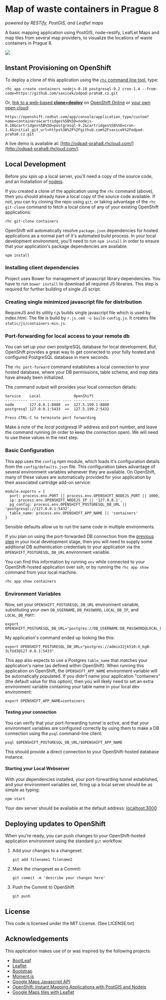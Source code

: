 # Map of waste containers in Prague 8
*powered by RESTify, PostGIS, and Leaflet maps*

A basic mapping application using PostGIS, node-restify, LeafLet Maps and map tiles from several map providers, to visualize the locations of waste containers in Prague 8.

<a href='http://odpad-praha8.rhcloud.com/'><img src='http://odpad-praha8.rhcloud.com/img/odpad.png'/></a>

## Instant Provisioning on OpenShift
To deploy a clone of this application using the [`rhc` command line tool](http://rubygems.org/gems/rhc), type:

    rhc app create containers nodejs-0.10 postgresql-9.2 cron-1.4 --from-code=https://github.com/saxicek/odpad-praha8.cz.git
    
Or, [link to a web-based **clone+deploy**](https://openshift.redhat.com/app/console/application_type/custom?name=containers&cartridges%5B%5D=nodejs-0.10&cartridges%5B%5D=postgresql-9.2&cartridges%5B%5D=cron-1.4&initial_git_url=https%3A%2F%2Fgithub.com%2Fsaxicek%2Fodpad-praha8.cz.git) on [OpenShift Online](http://OpenShift.com) or [your own open cloud](http://openshift.github.io):

    https://openshift.redhat.com/app/console/application_type/custom?name=containers&cartridges%5B%5D=nodejs-0.10&cartridges%5B%5D=postgresql-9.2&cartridges%5B%5D=cron-1.4&initial_git_url=https%3A%2F%2Fgithub.com%2Fsaxicek%2Fodpad-praha8.cz.git

A live demo is available at: [http://odpad-praha8.rhcloud.com/](http://odpad-praha8.rhcloud.com/)

## Local Development
Before you spin up a local server, you'll need a copy of the source code, and an installation of [nodejs](http://nodejs.org/).

If you created a clone of the application using the `rhc` command (above), then you should already have a local copy of the source code available.  If not, you can try cloning the repo using `git`, or taking advantage of the `rhc git-clone` command to fetch a local clone of any of your existing OpenShift applications:

    rhc git-clone containers

OpenShift will automatically resolve `package.json` dependencies for hosted applications as a normal part of it's automated build process.  In your local development environment, you'll need to run `npm install` in order to ensure that your application's package dependencies are available:

    npm install

### Installing client dependencies
Project uses Bower for management of javascript library dependencies. You have to run `bower install` to download all required JS libraries. This step is required for further building of single JS script.

### Creating single minimized javascript file for distribution
RequireJS and its utility r.js builds single javascript file which is used by index.html. The file is build by `r.js.cmd -o build-config.js`. It creates file `static/js/containers-min.js`.

### Port-forwarding for local access to your remote db
You can set up your own postgreSQL database for local development.  But, OpenShift provides a great way to get connected to your fully hosted and configured PostgreSQL database in mere seconds.  

The `rhc port-forward` command establishes a local connection to your hosted database, where your DB permissions, table schema, and map data have already been initialized.  

The command output will provides your local connection details:

    Service    Local               OpenShift
    ---------- -------------- ---- ----------------
    node       127.0.0.1:8080  =>  127.5.199.1:8080
    postgresql 127.0.0.1:5433  =>  127.5.199.2:5432

    Press CTRL-C to terminate port forwarding

Make a note of the *local* postgresql IP address and port number, and leave the command running (in order to keep the connection open).  We will need to use these values in the next step.

### Basic Configuration
This app uses the `config` npm module, which loads it's configuration details from the `config/defaults.json` file.  This configuration takes advantage of several environment variables whenever they are available.  On OpenShift, many of these values are automatically provided for your application by their associated cartridge add-on service:

    module.exports = {
      port: process.env.PORT || process.env.OPENSHIFT_NODEJS_PORT || 3000,
      ip: process.env.OPENSHIFT_NODEJS_IP || '127.0.0.1',
      pg_config: process.env.OPENSHIFT_POSTGRESQL_DB_URL || 'postgresql://127.0.0.1:5432',
      table_name: process.env.OPENSHIFT_APP_NAME || 'containers'
    }

Sensible defaults allow us to run the same code in multiple environments. 

If you plan on using the port-forwarded DB connection from the [previous step](#local-db-access) in your local development stage, then you will need to supply some additional DB authentication credentials to your application via the `OPENSHIFT_POSTGRESQL_DB_URL` environment variable. 

You can find this information by running `env` while connected to your OpenShift-hosted application over ssh, or by running the `rhc app show` command from your local machine.

    rhc app show containers

### Environment Variables
Now, set your `OPENSHIFT_POSTGRESQL_DB_URL` environment variable, substituting your own `DB_USERNAME`, `DB_PASSWORD`, `LOCAL_DB_IP`, and `LOCAL_DB_PORT`:

    export OPENSHIFT_POSTGRESQL_DB_URL="postgres://DB_USERNAME:DB_PASSWORD@LOCAL_DB_IP:LOCAL_DB_PORT"

My application's command ended up looking like this:

    export OPENSHIFT_POSTGRESQL_DB_URL="postgres://admin32jk510:X_kgB-3LfUd3@127.0.0.1:5433"

This app also expects to use a Postgres `table_name` that matches your application's name (as defined within OpenShift).  When running this application on OpenShift, the `OPENSHIFT_APP_NAME` environment variable will be automatically populated.  If you didn't name your application "containers" (the default value for this option), then you will likely need to set an extra environment variable containing your table name in your local dev environment:

    export OPENSHIFT_APP_NAME=containers

#### Testing your connection
You can verify that your port-forwarding tunnel is active, and that your environment variables are configured correctly by using them to make a DB connection using the `psql` command-line client:

    psql $OPENSHIFT_POSTGRESQL_DB_URL/$OPENSHIFT_APP_NAME

This should provide a direct connection to your OpenShift-hosted database instance.

#### Starting your Local Webserver
With your dependencies installed, your port-forwarding tunnel established, and your environment variables set, firing up a local server should be as simple as typing:

    npm start

Your dev server should be available at the default address: [localhost:3000](http://localhost:3000)

## Deploying updates to OpenShift
When you're ready, you can push changes to your OpenShift-hosted application environment using the standard `git` workflow:

1. Add your changes to a changeset:

    `git add filename1 filename2`

2. Mark the changeset as a Commit:

    `git commit -m 'describe your changes here'`

3. Push the Commit to OpenShift

    `git push`

## License
This code is licensed under the MIT License. (See LICENSE.txt)

## Acknowledgements

This application makes use of or was inspired by the following projects:

 - [BootLeaf](https://github.com/bmcbride/bootleaf)
 - [Leaflet](http://leafletjs.com/)
 - [Bootstrap](http://getbootstrap.com/)
 - [Moment.js](http://momentjs.com/)
 - [Google Maps Javascript API](https://developers.google.com/maps/documentation/javascript/)
 - [OpenShift: Instant Mapping Applications with PostGIS and Nodejs](https://www.openshift.com/blogs/instant-mapping-applications-with-postgis-and-nodejs)
 - [Google Maps tiles with Leaflet](http://matchingnotes.com/using-google-map-tiles-with-leaflet)